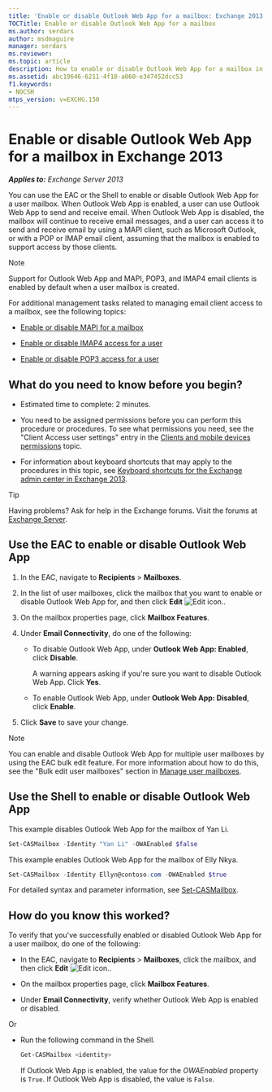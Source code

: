 ```yaml
---
title: 'Enable or disable Outlook Web App for a mailbox: Exchange 2013 Help'
TOCTitle: Enable or disable Outlook Web App for a mailbox
ms.author: serdars
author: msdmaguire
manager: serdars
ms.reviewer:
ms.topic: article
description: How to enable or disable Outlook Web App for a mailbox in Exchange Server
ms.assetid: abc19646-6211-4f18-a060-e347452dcc53
f1.keywords:
- NOCSH
mtps_version: v=EXCHG.150
---
```


# Enable or disable Outlook Web App for a mailbox in Exchange 2013

_**Applies to:** Exchange Server 2013_

You can use the EAC or the Shell to enable or disable Outlook Web App for a user mailbox. When Outlook Web App is enabled, a user can use Outlook Web App to send and receive email. When Outlook Web App is disabled, the mailbox will continue to receive email messages, and a user can access it to send and receive email by using a MAPI client, such as Microsoft Outlook, or with a POP or IMAP email client, assuming that the mailbox is enabled to support access by those clients.

> [!NOTE]
> Support for Outlook Web App and MAPI, POP3, and IMAP4 email clients is enabled by default when a user mailbox is created.

For additional management tasks related to managing email client access to a mailbox, see the following topics:

- [Enable or disable MAPI for a mailbox](enable-or-disable-mapi-exchange-2013-help.md)

- [Enable or disable IMAP4 access for a user](enable-or-disable-imap4-access-for-a-user-exchange-2013-help.md)

- [Enable or disable POP3 access for a user](enable-or-disable-pop3-access-for-a-user-exchange-2013-help.md)

## What do you need to know before you begin?

- Estimated time to complete: 2 minutes.

- You need to be assigned permissions before you can perform this procedure or procedures. To see what permissions you need, see the "Client Access user settings" entry in the [Clients and mobile devices permissions](clients-and-mobile-devices-permissions-exchange-2013-help.md) topic.

- For information about keyboard shortcuts that may apply to the procedures in this topic, see [Keyboard shortcuts for the Exchange admin center in Exchange 2013](keyboard-shortcuts-in-the-exchange-admin-center-2013-help.md).

> [!TIP]
> Having problems? Ask for help in the Exchange forums. Visit the forums at [Exchange Server](https://social.technet.microsoft.com/forums/office/home?category=exchangeserver).

## Use the EAC to enable or disable Outlook Web App

1. In the EAC, navigate to **Recipients** \> **Mailboxes**.

2. In the list of user mailboxes, click the mailbox that you want to enable or disable Outlook Web App for, and then click **Edit** ![Edit icon.](images/ITPro_EAC_EditIcon.gif).

3. On the mailbox properties page, click **Mailbox Features**.

4. Under **Email Connectivity**, do one of the following:

   - To disable Outlook Web App, under **Outlook Web App: Enabled**, click **Disable**.

     A warning appears asking if you're sure you want to disable Outlook Web App. Click **Yes**.

   - To enable Outlook Web App, under **Outlook Web App: Disabled**, click **Enable**.

5. Click **Save** to save your change.

> [!NOTE]
> You can enable and disable Outlook Web App for multiple user mailboxes by using the EAC bulk edit feature. For more information about how to do this, see the "Bulk edit user mailboxes" section in [Manage user mailboxes](manage-user-mailboxes-exchange-2013-help.md).

## Use the Shell to enable or disable Outlook Web App

This example disables Outlook Web App for the mailbox of Yan Li.

```powershell
Set-CASMailbox -Identity "Yan Li" -OWAEnabled $false
```

This example enables Outlook Web App for the mailbox of Elly Nkya.

```powershell
Set-CASMailbox -Identity Ellyn@contoso.com -OWAEnabled $true
```

For detailed syntax and parameter information, see [Set-CASMailbox](/powershell/module/exchange/set-casmailbox).

## How do you know this worked?

To verify that you've successfully enabled or disabled Outlook Web App for a user mailbox, do one of the following:

- In the EAC, navigate to **Recipients** \> **Mailboxes**, click the mailbox, and then click **Edit** ![Edit icon.](images/ITPro_EAC_EditIcon.gif).

- On the mailbox properties page, click **Mailbox Features**.

- Under **Email Connectivity**, verify whether Outlook Web App is enabled or disabled.

Or

- Run the following command in the Shell.

  ```powershell
  Get-CASMailbox <identity>
  ```

    If Outlook Web App is enabled, the value for the _OWAEnabled_ property is `True`. If Outlook Web App is disabled, the value is `False`.